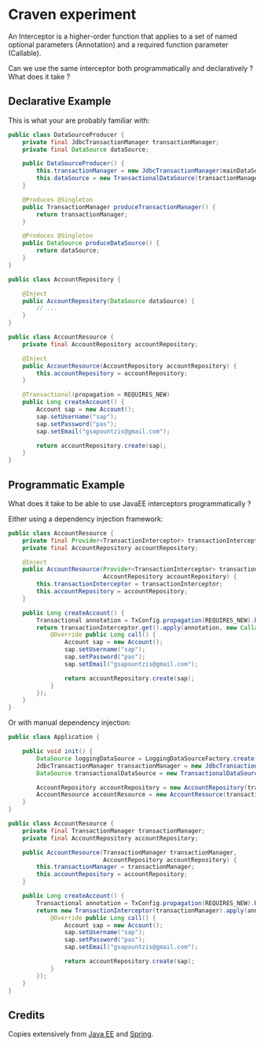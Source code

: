 
# Craven experiment

An Interceptor is a higher-order function that applies to a set of named optional parameters (Annotation) and
a required function parameter (Callable).

Can we use the same interceptor both programmatically and declaratively ? What does it take ?

## Declarative Example

This is what your are probably familiar with:

```java
public class DataSourceProducer {
    private final JdbcTransactionManager transactionManager;
    private final DataSource dataSource;

    public DataSourceProducer() {
        this.transactionManager = new JdbcTransactionManager(mainDataSource);;
        this.dataSource = new TransactionalDataSource(transactionManager);
    }

    @Produces @Singleton
    public TransactionManager produceTransactionManager() {
        return transactionManager;
    }

    @Produces @Singleton
    public DataSource produceDataSource() {
        return dataSource;
    }
}
```

```java
public class AccountRepository {

    @Inject
    public AccountRepository(DataSource dataSource) {
        // ...
    }
}
```

```java
public class AccountResource {
    private final AccountRepository accountRepository;

    @Inject
    public AccountResource(AccountRepository accountRepository) {
        this.accountRepository = accountRepository;
    }

    @Transactional(propagation = REQUIRES_NEW)
    public Long createAccount() {
        Account sap = new Account();
        sap.setUsername("sap");
        sap.setPassword("pas");
        sap.setEmail("gsapountzis@gmail.com");

        return accountRepository.create(sap);
    }
}
```

## Programmatic Example

What does it take to be able to use JavaEE interceptors programmatically ?

Either using a dependency injection framework:

```java
public class AccountResource {
    private final Provider<TransactionInterceptor> transactionInterceptor;
    private final AccountRepository accountRepository;

    @Inject
    public AccountResource(Provider<TransactionInterceptor> transactionInterceptor,
                           AccountRepository accountRepository) {
        this.transactionInterceptor = transactionInterceptor;
        this.accountRepository = accountRepository;
    }

    public Long createAccount() {
        Transactional annotation = TxConfig.propagation(REQUIRES_NEW).build();
        return transactionInterceptor.get().apply(annotation, new Callable<Long>() {
            @Override public Long call() {
                Account sap = new Account();
                sap.setUsername("sap");
                sap.setPassword("pas");
                sap.setEmail("gsapountzis@gmail.com");

                return accountRepository.create(sap);
            }
        });
    }
}
```

Or with manual dependency injection:

```java
public class Application {

    public void init() {
        DataSource loggingDataSource = LoggingDataSourceFactory.create(dataSource);
        JdbcTransactionManager transactionManager = new JdbcTransactionManager(loggingDataSource);
        DataSource transactionalDataSource = new TransactionalDataSource(transactionManager);

        AccountRepository accountRepository = new AccountRepository(transactionalDataSource);
        AccountResource accountResource = new AccountResource(transactionManager, accountRepository);
    }
}
```

```java
public class AccountResource {
    private final TransactionManager transactionManager;
    private final AccountRepository accountRepository;

    public AccountResource(TransactionManager transactionManager,
                           AccountRepository accountRepository) {
        this.transactionManager = transactionManager;
        this.accountRepository = accountRepository;
    }

    public Long createAccount() {
        Transactional annotation = TxConfig.propagation(REQUIRES_NEW).build();
        return new TransactionInterceptor(transactionManager).apply(annotation, new Callable<Long>() {
            @Override public Long call() {
                Account sap = new Account();
                sap.setUsername("sap");
                sap.setPassword("pas");
                sap.setEmail("gsapountzis@gmail.com");

                return accountRepository.create(sap);
            }
        });
    }
}
```

## Credits

Copies extensively from [Java EE](http://docs.oracle.com/javaee/) and [Spring](http://www.springsource.org/).

